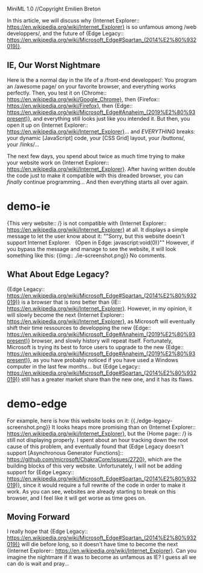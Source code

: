MiniML 1.0
//Copyright Emilien Breton


In this article, we will discuss why {Internet Explorer:: https://en.wikipedia.org/wiki/Internet_Explorer} is so unfamous among /web developpers/, and the future of {Edge Legacy:: https://en.wikipedia.org/wiki/Microsoft_Edge#Spartan_(2014%E2%80%932019)}.


IE, Our Worst Nightmare
-----------------------

Here is the a normal day in the life of a /front-end developper/: You program an /awesome page/ on your favorite browser, and everything works perfectly. Then, you test it on {Chrome:: https://en.wikipedia.org/wiki/Google_Chrome}, then {Firefox:: https://en.wikipedia.org/wiki/Firefox}, then {Edge:: https://en.wikipedia.org/wiki/Microsoft_Edge#Anaheim_(2019%E2%80%93present)}, and everything still looks just like you intended it. But then, you open it up on {Internet Explorer:: https://en.wikipedia.org/wiki/Internet_Explorer}... and *EVERYTHING* breaks: your dynamic [JavaScript] code, your [CSS Grid] layout, your /buttons/, your /links/...

The next few days, you spend about twice as much time trying to make your website work on {Internet Explorer:: https://en.wikipedia.org/wiki/Internet_Explorer}. After having written double the code just to make it compatible with this dreaded browser, you can *finally* continue programming... And then everything starts all over again.

# demo-ie
{This very website:: /} is not compatible with {Internet Explorer:: https://en.wikipedia.org/wiki/Internet_Explorer} at all. It displays a simple message to let the user know about it:
	""Sorry, but this website doesn't support Internet Explorer.
	&nbsp;
	{Open in Edge: javascript:void(0)}""
However, if you bypass the message and manage to see the website, it will look something like this:
	{{img:: ./ie-screenshot.png}}
No comments.


What About Edge Legacy?
-----------------------

{Edge Legacy:: https://en.wikipedia.org/wiki/Microsoft_Edge#Spartan_(2014%E2%80%932019)} is a browser that is *tons* better than {IE:: https://en.wikipedia.org/wiki/Internet_Explorer}. However, in my opinion, it will slowly become the next {Internet Explorer:: https://en.wikipedia.org/wiki/Internet_Explorer}, as Microsoft will eventually shift their time ressources to developping the new {Edge:: https://en.wikipedia.org/wiki/Microsoft_Edge#Anaheim_(2019%E2%80%93present)} browser, and slowly history will repeat itself. Fortunately, Microsoft is trying its best to force users to upgrade to the new {Edge:: https://en.wikipedia.org/wiki/Microsoft_Edge#Anaheim_(2019%E2%80%93present)}, as you have probably noticed if you have used a Windows computer in the last few months... but {Edge Legacy:: https://en.wikipedia.org/wiki/Microsoft_Edge#Spartan_(2014%E2%80%932019)} still has a greater market share than the new one, and it has its flaws.
# demo-edge
For example, here is how this website looks on it:
	{{./edge-legacy-screenshot.png}}
It looks heaps more promising than on {Internet Explorer:: https://en.wikipedia.org/wiki/Internet_Explorer}, but the {Home page:: /} is still not displaying properly. I spent about an hour tracking down the root cause of this problem, and eventually found that {Edge Legacy doesn't support [Asynchronous Generator Functions]:: https://github.com/microsoft/ChakraCore/issues/2720}, which are the building blocks of this very website. Unfortunately, I will not be adding support for {Edge Legacy:: https://en.wikipedia.org/wiki/Microsoft_Edge#Spartan_(2014%E2%80%932019)}, since it would require a full rewrite of the code in order to make it work. As you can see, websites are already starting to break on this browser, and I feel like it will get worse as time goes on.


Moving Forward
--------------

I really hope that {Edge Legacy:: https://en.wikipedia.org/wiki/Microsoft_Edge#Spartan_(2014%E2%80%932019)} will die before long, so it doesn't have time to become the next {Internet Explorer:: https://en.wikipedia.org/wiki/Internet_Explorer}. Can you imagine the nightmare if it was to become as unfamous as IE? I guess all we can do is wait and pray...

